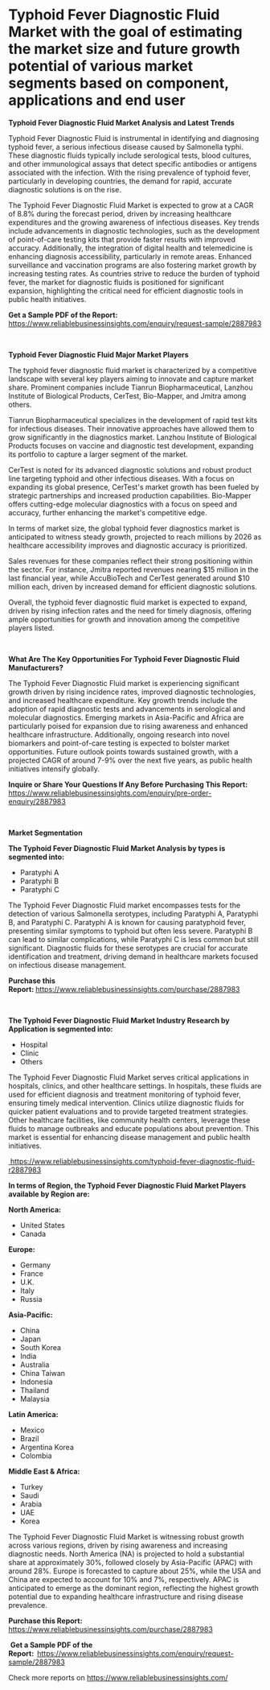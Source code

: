 <p><h1>Typhoid Fever Diagnostic Fluid Market with the goal of estimating the market size and future growth potential of various market segments based on component, applications and end user</h1></p><p><strong>Typhoid Fever Diagnostic Fluid Market Analysis and Latest Trends</strong></p>
<p><p>Typhoid Fever Diagnostic Fluid is instrumental in identifying and diagnosing typhoid fever, a serious infectious disease caused by Salmonella typhi. These diagnostic fluids typically include serological tests, blood cultures, and other immunological assays that detect specific antibodies or antigens associated with the infection. With the rising prevalence of typhoid fever, particularly in developing countries, the demand for rapid, accurate diagnostic solutions is on the rise.</p><p>The Typhoid Fever Diagnostic Fluid Market is expected to grow at a CAGR of 8.8% during the forecast period, driven by increasing healthcare expenditures and the growing awareness of infectious diseases. Key trends include advancements in diagnostic technologies, such as the development of point-of-care testing kits that provide faster results with improved accuracy. Additionally, the integration of digital health and telemedicine is enhancing diagnosis accessibility, particularly in remote areas. Enhanced surveillance and vaccination programs are also fostering market growth by increasing testing rates. As countries strive to reduce the burden of typhoid fever, the market for diagnostic fluids is positioned for significant expansion, highlighting the critical need for efficient diagnostic tools in public health initiatives.</p></p>
<p><strong>Get a Sample PDF of the Report:&nbsp;</strong> <a href="https://www.reliablebusinessinsights.com/enquiry/request-sample/2887983?utm_campaign=2190&utm_medium=2&utm_source=Github&utm_content=ia&utm_term=14032025&utm_id=typhoid-fever-diagnostic-fluid">https://www.reliablebusinessinsights.com/enquiry/request-sample/2887983</a></p>
<p>&nbsp;</p>
<p><strong>Typhoid Fever Diagnostic Fluid Major Market Players</strong></p>
<p><p>The typhoid fever diagnostic fluid market is characterized by a competitive landscape with several key players aiming to innovate and capture market share. Prominent companies include Tianrun Biopharmaceutical, Lanzhou Institute of Biological Products, CerTest, Bio-Mapper, and Jmitra among others.</p><p>Tianrun Biopharmaceutical specializes in the development of rapid test kits for infectious diseases. Their innovative approaches have allowed them to grow significantly in the diagnostics market. Lanzhou Institute of Biological Products focuses on vaccine and diagnostic test development, expanding its portfolio to capture a larger segment of the market.</p><p>CerTest is noted for its advanced diagnostic solutions and robust product line targeting typhoid and other infectious diseases. With a focus on expanding its global presence, CerTest's market growth has been fueled by strategic partnerships and increased production capabilities. Bio-Mapper offers cutting-edge molecular diagnostics with a focus on speed and accuracy, further enhancing the market's competitive edge.</p><p>In terms of market size, the global typhoid fever diagnostics market is anticipated to witness steady growth, projected to reach millions by 2026 as healthcare accessibility improves and diagnostic accuracy is prioritized.</p><p>Sales revenues for these companies reflect their strong positioning within the sector. For instance, Jmitra reported revenues nearing $15 million in the last financial year, while AccuBioTech and CerTest generated around $10 million each, driven by increased demand for efficient diagnostic solutions.</p><p>Overall, the typhoid fever diagnostic fluid market is expected to expand, driven by rising infection rates and the need for timely diagnosis, offering ample opportunities for growth and innovation among the competitive players listed.</p></p>
<p>&nbsp;</p>
<p><strong>What Are The Key Opportunities For Typhoid Fever Diagnostic Fluid Manufacturers?</strong></p>
<p><p>The Typhoid Fever Diagnostic Fluid market is experiencing significant growth driven by rising incidence rates, improved diagnostic technologies, and increased healthcare expenditure. Key growth trends include the adoption of rapid diagnostic tests and advancements in serological and molecular diagnostics. Emerging markets in Asia-Pacific and Africa are particularly poised for expansion due to rising awareness and enhanced healthcare infrastructure. Additionally, ongoing research into novel biomarkers and point-of-care testing is expected to bolster market opportunities. Future outlook points towards sustained growth, with a projected CAGR of around 7-9% over the next five years, as public health initiatives intensify globally.</p></p>
<p><strong>Inquire or Share Your Questions If Any Before Purchasing This Report:</strong> <a href="https://www.reliablebusinessinsights.com/enquiry/pre-order-enquiry/2887983?utm_campaign=2190&utm_medium=2&utm_source=Github&utm_content=ia&utm_term=14032025&utm_id=typhoid-fever-diagnostic-fluid">https://www.reliablebusinessinsights.com/enquiry/pre-order-enquiry/2887983</a></p>
<p>&nbsp;</p>
<p><strong>Market Segmentation</strong></p>
<p><strong>The Typhoid Fever Diagnostic Fluid Market Analysis by types is segmented into:</strong></p>
<p><ul><li> Paratyphi A</li><li>Paratyphi B</li><li>Paratyphi C </li></ul></p>
<p><p>The Typhoid Fever Diagnostic Fluid market encompasses tests for the detection of various Salmonella serotypes, including Paratyphi A, Paratyphi B, and Paratyphi C. Paratyphi A is known for causing paratyphoid fever, presenting similar symptoms to typhoid but often less severe. Paratyphi B can lead to similar complications, while Paratyphi C is less common but still significant. Diagnostic fluids for these serotypes are crucial for accurate identification and treatment, driving demand in healthcare markets focused on infectious disease management.</p></p>
<p><strong>Purchase this Report:&nbsp;</strong><a href="https://www.reliablebusinessinsights.com/purchase/2887983?utm_campaign=2190&utm_medium=2&utm_source=Github&utm_content=ia&utm_term=14032025&utm_id=typhoid-fever-diagnostic-fluid">https://www.reliablebusinessinsights.com/purchase/2887983</a></p>
<p>&nbsp;</p>
<p><strong>The Typhoid Fever Diagnostic Fluid Market Industry Research by Application is segmented into:</strong></p>
<p><ul><li> Hospital</li><li>Clinic</li><li>Others </li></ul></p>
<p><p>The Typhoid Fever Diagnostic Fluid Market serves critical applications in hospitals, clinics, and other healthcare settings. In hospitals, these fluids are used for efficient diagnosis and treatment monitoring of typhoid fever, ensuring timely medical intervention. Clinics utilize diagnostic fluids for quicker patient evaluations and to provide targeted treatment strategies. Other healthcare facilities, like community health centers, leverage these fluids to manage outbreaks and educate populations about prevention. This market is essential for enhancing disease management and public health initiatives.</p></p>
<p><a href="https://www.reliablebusinessinsights.com/typhoid-fever-diagnostic-fluid-r2887983?utm_campaign=2190&utm_medium=2&utm_source=Github&utm_content=ia&utm_term=14032025&utm_id=typhoid-fever-diagnostic-fluid">&nbsp;https://www.reliablebusinessinsights.com/typhoid-fever-diagnostic-fluid-r2887983</a></p>
<p><strong>In terms of Region, the Typhoid Fever Diagnostic Fluid Market Players available by Region are:</strong></p>
<p>
    <p> <strong> North America: </strong>
        <ul>
            <li>United States</li>
            <li>Canada</li>
        </ul>
        </p> 
    <p> <strong> Europe: </strong>
        <ul>
            <li>Germany</li>
            <li>France</li>
            <li>U.K.</li>
            <li>Italy</li>
            <li>Russia</li>
        </ul>
        </p> 
    <p> <strong> Asia-Pacific: </strong>
        <ul>
            <li>China</li>
            <li>Japan</li>
            <li>South Korea</li>
            <li>India</li>
            <li>Australia</li>
            <li>China Taiwan</li>
            <li>Indonesia</li>
            <li>Thailand</li>
            <li>Malaysia</li>
        </ul>
        </p> 
    <p> <strong> Latin America: </strong>
        <ul>
            <li>Mexico</li>
            <li>Brazil</li>
            <li>Argentina Korea</li>
            <li>Colombia</li>
        </ul>
        </p> 
    <p> <strong> Middle East & Africa: </strong>
        <ul>
            <li>Turkey</li>
            <li>Saudi</li>
            <li>Arabia</li>
            <li>UAE</li>
            <li>Korea</li>
        </ul>
    </p>
    </p>
<p><p>The Typhoid Fever Diagnostic Fluid Market is witnessing robust growth across various regions, driven by rising awareness and increasing diagnostic needs. North America (NA) is projected to hold a substantial share at approximately 30%, followed closely by Asia-Pacific (APAC) with around 28%. Europe is forecasted to capture about 25%, while the USA and China are expected to account for 10% and 7%, respectively. APAC is anticipated to emerge as the dominant region, reflecting the highest growth potential due to expanding healthcare infrastructure and rising disease prevalence.</p></p>
<p><strong>Purchase this Report: </strong><a href="https://www.reliablebusinessinsights.com/purchase/2887983?utm_campaign=2190&utm_medium=2&utm_source=Github&utm_content=ia&utm_term=14032025&utm_id=typhoid-fever-diagnostic-fluid">https://www.reliablebusinessinsights.com/purchase/2887983</a></p>
<p>&nbsp;<strong>Get a Sample PDF of the Report:&nbsp;&nbsp;</strong><a href="https://www.reliablebusinessinsights.com/enquiry/request-sample/2887983?utm_campaign=2190&utm_medium=2&utm_source=Github&utm_content=ia&utm_term=14032025&utm_id=typhoid-fever-diagnostic-fluid">https://www.reliablebusinessinsights.com/enquiry/request-sample/2887983</a></p>
<p><strong></strong></p>
<p>Check more reports on <a href="https://www.reliablebusinessinsights.com/?utm_campaign=2190&utm_medium=2&utm_source=Github&utm_content=ia&utm_term=14032025&utm_id=typhoid-fever-diagnostic-fluid">https://www.reliablebusinessinsights.com/</a></p>